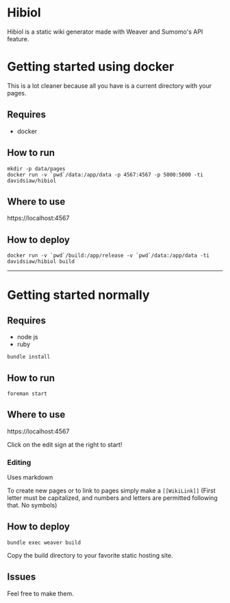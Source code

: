 # Hibiol

Hibiol is a static wiki generator made with Weaver and Sumomo's API feature.

# Getting started using docker

This is a lot cleaner because all you have is a current directory with your pages.

## Requires

- docker

## How to run

```
mkdir -p data/pages
docker run -v `pwd`/data:/app/data -p 4567:4567 -p 5000:5000 -ti davidsiaw/hibiol
```

## Where to use

https://localhost:4567

## How to deploy

```
docker run -v `pwd`/build:/app/release -v `pwd`/data:/app/data -ti davidsiaw/hibiol build
```

---

# Getting started normally

## Requires

- node js
- ruby

`bundle install`

## How to run

`foreman start`

## Where to use

https://localhost:4567

Click on the edit sign at the right to start!

### Editing

Uses markdown

To create new pages or to link to pages simply make a `[[WikiLink]]` (First letter must be capitalized, and numbers and letters are permitted following that. No symbols)

## How to deploy

`bundle exec weaver build`

Copy the build directory to your favorite static hosting site.

## Issues

Feel free to make them.
